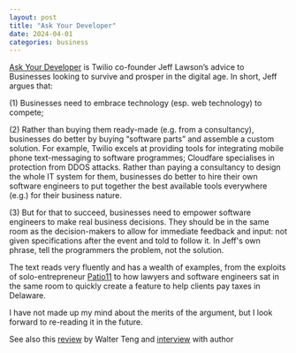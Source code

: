 ```yaml
---
layout: post
title: "Ask Your Developer"
date: 2024-04-01
categories: business 
---
```


[Ask Your Developer](https://www.askyourdeveloper.com/) is Twilio co-founder Jeff Lawson’s advice to Businesses looking to survive and prosper in the digital age.  In short, Jeff argues that:

(1) Businesses need to embrace technology (esp. web technology) to compete;

(2) Rather than buying them ready-made (e.g. from a consultancy), businesses do better by buying “software parts” and assemble a custom solution.  For example, Twilio excels at providing tools for integrating mobile phone text-messaging to software programmes; Cloudfare specialises in protection from DDOS attacks.  Rather than paying a consultancy to design the whole IT system for them, businesses do better to hire their own software engineers to put together the best available tools everywhere (e.g.) for their business nature. 

(3) But for that to succeed, businesses need to empower software engineers to make real business decisions.  They should be in the same room as the decision-makers to allow for immediate feedback and input: not given specifications after the event and told to follow it.  In Jeff's own phrase, tell the programmers the problem, not the solution.

The text reads very fluently and has a wealth of examples, from the exploits of solo-entrepreneur [Patio11](https://www.kalzumeus.com/2011/10/28/dont-call-yourself-a-programmer/) to how lawyers and software engineers sat in the same room to quickly create a feature to help clients pay taxes in Delaware.  

I have not made up my mind about the merits of the argument, but I look forward to re-reading it in the future. 

See also this [review](https://walterteng.com/ask-your-developer) by Walter Teng and [interview](https://www.youtube.com/watch?v=PGDBt5RTuUg) with author